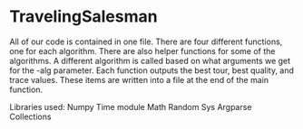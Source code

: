 # TravelingSalesman
All of our code is contained in one file. There are four different functions, one for each algorithm. There are also helper functions for some of the algorithms. A different algorithm is called based on what arguments we get for the -alg parameter. Each function outputs the best tour, best quality, and trace values. These items are written into a file at the end of the main function.

Libraries used:
Numpy
Time module
Math
Random
Sys
Argparse
Collections
